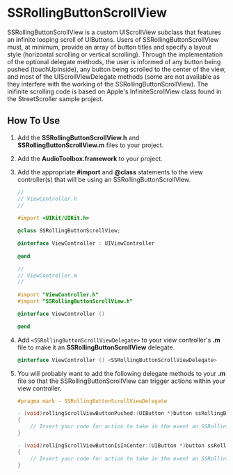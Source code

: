 SSRollingButtonScrollView
=========================

SSRollingButtonScrollView is a custom UIScrollView subclass that features an infinite looping scroll of UIButtons. Users of SSRollingButtonScrollView must, at minimum, provide an array of button titles and specify a layout style (horizontal scrolling or vertical scrolling). Through the implementation of the optional delegate methods, the user is informed of any button being pushed (touchUpInside), any button being scrolled to the center of the view, and most of the UIScrollViewDelegate methods (some are not available as they interfere with the working of the SSRollingButtonScrollView). The inifinite scrolling code is based on Apple's InfiniteScrollView class found in the StreetScroller sample project.


How To Use
----------

1. Add the **SSRollingButtonScrollView.h** and **SSRollingButtonScrollView.m** files to your project.

2. Add the **AudioToolbox.framework** to your project.

3. Add the appropriate **#import** and **@class** statements to the view controller(s) that will be using an SSRollingButtonScrollView.
      
      ```objectivec
      //
      // ViewController.h
      //
        
      #import <UIKit/UIKit.h>

      @class SSRollingButtonScrollView;

      @interface ViewController : UIViewController
        
      @end
      ```
      
      ```objectivec
      //
      // ViewController.m
      //
        
      #import "ViewController.h"
      #import "SSRollingButtonScrollView.h"

      @interface ViewController ()

      @end
      ```
      
4. Add `<SSRollingButtonScrollViewDelegate>` to your view controller's **.m** file to make it an **SSRollingButtonScrollView** delegate.

      ```objectivec
      @interface ViewController () <SSRollingButtonScrollViewDelegate>
      ```

5. You will probably want to add the following delegate methods to your **.m** file so that the SSRollingButtonScrollView can trigger actions within your view controller.

	```objectivec
	#pragma mark - SSRollingButtonScrollViewDelegate

	- (void)rollingScrollViewButtonPushed:(UIButton *)button ssRollingButtonScrollView:(SSRollingButtonScrollView *)rollingButtonScrollView
	{
    	// Insert your code for action to take in the event an SSRollingButtonScrollView UIButton is pushed.
	}

	- (void)rollingScrollViewButtonIsInCenter:(UIButton *)button ssRollingButtonScrollView:(SSRollingButtonScrollView *)rollingButtonScrollView
	{
    	// Insert your code for action to take in the event an SSRollingButtonScrollView UIButton is scrolled to the center of the visible view.
	}
	```